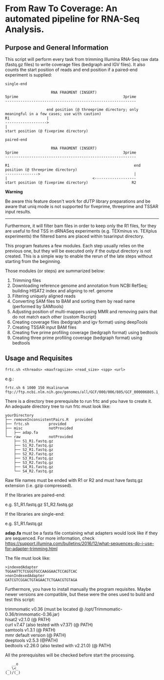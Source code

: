 # From Raw To Coverage: An automated pipeline for RNA-Seq Analysis.

## Purpose and General Information

This script will perform every task from trimming Illumina RNA-Seq raw data (fastq.gz files) to write coverage files (bedgraph and IGV files). It also counts the start position of reads and end position if a paired-end experiment is supplied:

```
single-end

                     RNA FRAGMENT (INSERT)
5prime                                                3prime
------------------------------------------------------------

                   end position (@ threeprime directory; only meaningful in a few cases; use with caution)
R1                 |
------------------->
|
start position (@ fiveprime directory)

paired-end

                     RNA FRAGMENT (INSERT)
5prime                                                3prime
------------------------------------------------------------

R1                                                         end position (@ threeprime directory)
--------------->                                           |
|                                       <-------------------
start position (@ fiveprime directory)                    R2
```

**Warning**  

Be aware this feature doesn't work for dUTP library preparations and be aware that uniq mode is not supported for fiveprime, threeprime and TSSAR input results.  

---

Furthermore, it will filter bam files in order to keep only the R1 files, for they are useful to find TSS in dRNASeq experiments (e.g. TEXminus vs. TEXplus experiments) the filtered bams are placed within tssarinput directory.  

This program features a few modules. Each step usually relies on the previous one, but they will be executed only if the output directory is not created. This is a simple way to enable the rerun of the late steps without starting from the beginning.  

Those modules (or steps) are summarized below:  

1. Trimming files
2. Downloading reference genome and annotation from NCBI RefSeq; building HISAT2 index and aligning to ref. genome
3. Filtering uniquely aligned reads
4. Converting SAM files to BAM and sorting them by read name (performed by SAMtools)
5. Adjusting position of multi-mappers using MMR and removing pairs that do not match each other (custom Rscript)
6. Creating coverage files (bedgraph and igv format) using deepTools
7. Creating TSSAR input BAM files
8. Creating five prime profiling coverage (bedgraph format) using bedtools
9. Creating three prime profiling coverage (bedgraph format) using bedtools

## Usage and Requisites

```
frtc.sh <threads> <maxfragsize> <read_size> <spp> <url>
```

e.g.:

```
frtc.sh 6 1000 150 Hsalinarum ftp://ftp.ncbi.nlm.nih.gov/genomes/all/GCF/000/006/805/GCF_000006805.1_ASM680v1/GCF_000006805.1_ASM680v1_genomic.fna.gz
```

There is a directory tree prerequisite to run frtc and you have to create it.  
An adequate directory tree to run frtc must look like:

```
yourDirectory
├── removeInconsistentPairs.R	provided
├── frtc.sh			provided
├── misc			notProvided
│   ├── adap.fa			
└── raw 			notProvided
    ├── S1_R1.fastq.gz		
    ├── S1_R2.fastq.gz
    ├── S2_R1.fastq.gz
    ├── S2_R2.fastq.gz
    ├── S3_R1.fastq.gz
    ├── S3_R2.fastq.gz
    ├── S4_R1.fastq.gz
    └── S4_R2.fastq.gz
```

Raw file names must be ended with R1 or R2 and must have fastq.gz extension (i.e. gzip compressed).  

If the libraries are paired-end:  

e.g. S1_R1.fastq.gz S1_R2.fastq.gz  

If the libraries are single-end:  

e.g. S1_R1.fastq.gz  

**adap.fa** must be a fasta file containing what adapters would look like if they are sequenced. For more information, check https://support.illumina.com/bulletins/2016/12/what-sequences-do-i-use-for-adapter-trimming.html  

The file must look like:  

```
>indexedAdapter
TGGAATTCTCGGGTGCCAAGGAACTCCAGTCAC
>nonIndexedAdapter
GATCGTCGGACTGTAGAACTCTGAACGTGTAGA
```

Furthermore, you have to install manually the program requisites. Maybe newer versions are compatible, but these were the ones used to build and test this script:  

trimmomatic v0.36 (must be located @ /opt/Trimmomatic-0.36/trimmomatic-0.36.jar)  
hisat2 v2.1.0 (@ PATH)  
curl v7.47 (also tested with v7.37) (@ PATH)  
samtools v1.3.1 (@ PATH)  
mmr default version (@ PATH)  
deeptools v2.5.3 (@PATH)  
bedtools v2.26.0 (also tested with v2.21.0) (@ PATH)  

All the prerequisites will be checked before start the processing.

```
   __o
 _ \<_
(_)/(_)
```

